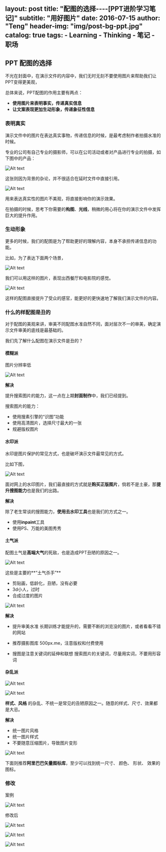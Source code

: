 layout:     post
title:      "配图的选择----[PPT进阶学习笔记]"
subtitle:   "用好图片"
date:       2016-07-15 
author:     "Teng"
header-img: "img/post-bg-ppt.jpg"
catalog: true
tags:
    - Learning
    - Thinking
    - 笔记
    - 职场
---
## PPT 配图的选择

不光在封面中，在演示文件的内容中，我们无时无刻不要使用图片来帮助我们让PPT变得更美观，

总体来说，PPT配图的作用主要有两点：

- **使用图片来表明事实，传递真实信息**
- **让文案表现更加生动形象，传递象征性信息**

### 表明真实
 
 演示文件中的图片在表达真实事物，传递信息的时候，是最考虑制作者拍摄水准的时候。
 
 专业的公司有自己专业的摄影师，可以在公司活动或者对产品进行专业的拍摄，如下图中的产品：
 
![Alt text](http://7xtgob.com2.z0.glb.clouddn.com/ppt-peitu%E5%BE%AE%E4%BF%A1%E6%88%AA%E5%9B%BE_20160716200741.png)

这张则因为背景的杂论，并不很适合在延时文件中直接引用。

![Alt text](http://7xtgob.com2.z0.glb.clouddn.com/ppt-peitu%E5%BE%AE%E4%BF%A1%E6%88%AA%E5%9B%BE_20160716200808.png)

用来表达真实性的图片不美观，将直接影响你的演示效果。

在拍摄的时候，思考下你需要的**构图**、**光线**，稍微的用心将在你的演示文件中发挥巨大的提升作用。

### 生动形象

更多的时候，我们的配图是为了帮助更好的理解内容，本身不承担传递信息的功能。

比如，为了表达下面两个场景，

![Alt text](http://7xtgob.com2.z0.glb.clouddn.com/ppt-peituQQ%E5%9B%BE%E7%89%8720160716231721.png)

我们可以用这样的图片，表现出西餐厅和电影院的感觉。

![Alt text](http://7xtgob.com2.z0.glb.clouddn.com/ppt-peituQQ%E5%9B%BE%E7%89%8720160716231742.png)

这样的配图直接提升了受众的感官，能更好的更快速地了解我们演示文件的内容。

### 什么的样配图是丑的

对于配图的美观来讲，审美不同配图水准自然不同，面对层次不一的审美，确定演示文件审美的底线是最基础的。

我们先了解什么配图在演示文件是丑的？

#### **模糊派**

图片分辨率低

![Alt text](http://7xtgob.com2.z0.glb.clouddn.com/ppt-peituQQ%E5%9B%BE%E7%89%8720160716231816.png)

**解决**

提升搜索图片的能力，这一点在上期**封面制作**中，我们已经提到。

搜索图片的能力：

- 使用搜素引擎的“识图”功能
- 使用高清图片，选择尺寸最大的一张
- 规避版权图片


#### **水印派**

水印是图片保护的常见方式，也是破坏演示文件最常见的方式。

比如下图，

![Alt text](http://7xtgob.com2.z0.glb.clouddn.com/ppt-peitu%E5%BE%AE%E4%BF%A1%E6%88%AA%E5%9B%BE_20160716201902.png)

面对网上的水印图片，我们最直接的方式就是**购买正版图片**，倘若不是土豪，那**提升搜图能力**也是我们的出路。

**解决**

除了老生常谈的搜图能力，**使用去水印工具**也是我们的方式之一。 

- 使用**inpaint**工具
- 使用PS、万能的美图秀秀

#### **土气派**

配图土气是**高端大气**的死敌，也是造成PPT丑陋的原因之一。

![Alt text](http://7xtgob.com2.z0.glb.clouddn.com/ppt-peitu%E5%BE%AE%E4%BF%A1%E6%88%AA%E5%9B%BE_20160716202749.png)

这些是主要的**“土气杀手”**

- 剪贴画，低龄化，丑陋，没有必要
- 3d小人，过时
- 合成过度的图片

 ![Alt text](http://7xtgob.com2.z0.glb.clouddn.com/ppt-peituQQ%E5%9B%BE%E7%89%8720160716231801.png)


**解决**
- 提升审美水准
	长期训练才能提升的，需要不断的浏览没的图片，或者看看不错的网站
	
- 推荐摄影图库 500px.me，注意版权和付费使用
- 搜图是注意关键词的延伸和联想
搜索图片的关键词，尽量用实词，不要用形容词

#### **杂乱派**

![Alt text](http://7xtgob.com2.z0.glb.clouddn.com/ppt-peituQQ%E5%9B%BE%E7%89%8720160716231914.jpg)

![Alt text](http://7xtgob.com2.z0.glb.clouddn.com/ppt-peitu%E5%BE%AE%E4%BF%A1%E6%88%AA%E5%9B%BE_20160716203749.png)

**样式、风格** 的杂乱、不统一是常见的丑陋原因之一。随意的样式、尺寸、效果都是大忌。

**解决**

- 统一图片风格
- 统一图片样式
- 不要随意压缩图片，导致图片变形

![Alt text](http://7xtgob.com2.z0.glb.clouddn.com/ppt-peituQQ%E5%9B%BE%E7%89%8720160716231922.png)


下面则推荐**阿里巴巴矢量图标库**，至少可以找到统一尺寸、 颜色、  形状、 效果的图标。


### 修改
案例

![Alt text](http://7xtgob.com2.z0.glb.clouddn.com/ppt-peitu%E5%BE%AE%E4%BF%A1%E6%88%AA%E5%9B%BE_20160716233435.png)

修改后

![Alt text](http://7xtgob.com2.z0.glb.clouddn.com/ppt-peitu%E5%BE%AE%E4%BF%A1%E6%88%AA%E5%9B%BE_20160716232011.png)

![Alt text](http://7xtgob.com2.z0.glb.clouddn.com/ppt-peitu%E5%BE%AE%E4%BF%A1%E6%88%AA%E5%9B%BE_20160716232017.png)

![Alt text](http://7xtgob.com2.z0.glb.clouddn.com/ppt-peitu%E5%BE%AE%E4%BF%A1%E6%88%AA%E5%9B%BE_20160716232025.png)







